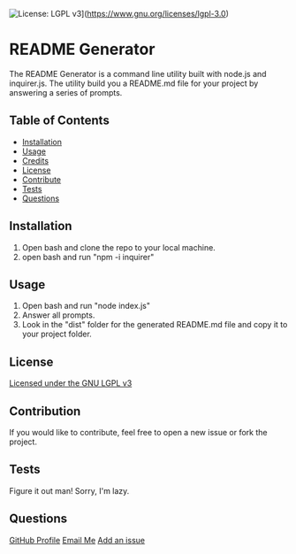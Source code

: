 ![License: LGPL v3](https://img.shields.io/badge/License-LGPL_v3-blue.svg)](https://www.gnu.org/licenses/lgpl-3.0)

# README Generator

The README Generator is a command line utility built with node.js and inquirer.js. The utility build you a README.md file for your project by answering a series of prompts.

## Table of Contents

- [Installation](#installation)
- [Usage](#usage)
- [Credits](#credits)
- [License](#license)
- [Contribute](#contribution)
- [Tests](#tests)
- [Questions](#questions)

## Installation

1. Open bash and clone the repo to your local machine.
2. open bash and run "npm -i inquirer"

## Usage

1. Open bash and run "node index.js"
2. Answer all prompts.
3. Look in the "dist" folder for the generated README.md file and copy it to your project folder.

## License

[Licensed under the GNU LGPL v3](https://www.gnu.org/licenses/lgpl-3.0)

## Contribution

If you would like to contribute, feel free to open a new issue or fork the project.

## Tests

Figure it out man!
Sorry, I'm lazy.

## Questions

[GitHub Profile](https://github.com/sakme)
[Email Me](mailto:alan@akme.us)
[Add an issue](https://github.com/sakme/readme-generator/issues)
